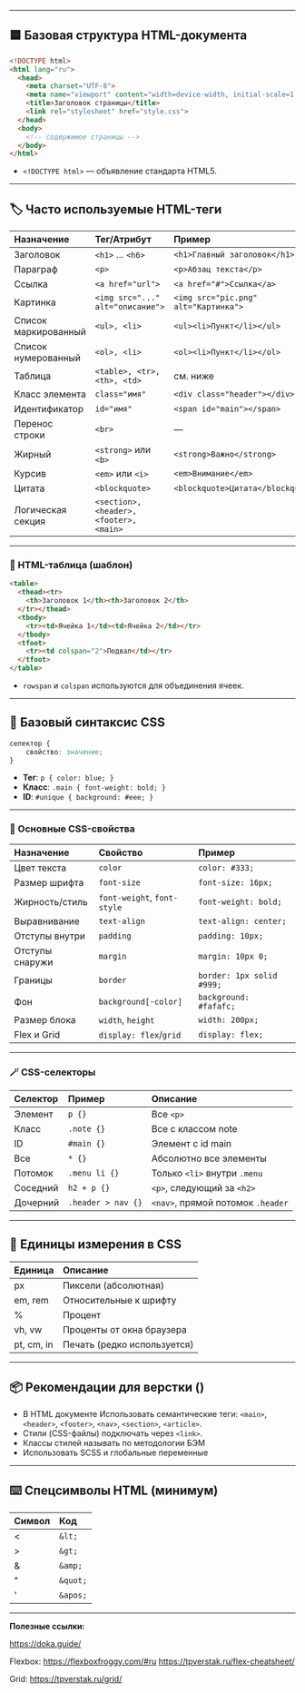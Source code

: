 ***

## 🟦 Базовая структура HTML-документа

```html
<!DOCTYPE html>
<html lang="ru">
  <head>
    <meta charset="UTF-8">
    <meta name="viewport" content="width=device-width, initial-scale=1.0">
    <title>Заголовок страницы</title>
    <link rel="stylesheet" href="style.css">
  </head>
  <body>
    <!-- содержимое страницы -->
  </body>
</html>
```

- `<!DOCTYPE html>` —  объявление стандарта HTML5.

***

## 🏷️ Часто используемые HTML-теги

| Назначение           | Тег/Атрибут                             | Пример                               |
| :------------------- | :-------------------------------------- | :----------------------------------- |
| Заголовок            | `<h1>` … `<h6>`                         | `<h1>Главный заголовок</h1>`         |
| Параграф             | `<p>`                                   | `<p>Абзац текста</p>`                |
| Ссылка               | `<a href="url">`                        | `<a href="#">Ссылка</a>`             |
| Картинка             | `<img src="..." alt="описание">`        | `<img src="pic.png" alt="Картинка">` |
| Список маркированный | `<ul>, <li>`                            | `<ul><li>Пункт</li></ul>`            |
| Список нумерованный  | `<ol>, <li>`                            | `<ol><li>Пункт</li></ol>`            |
| Таблица              | `<table>, <tr>, <th>, <td>`             | см. ниже                             |
| Класс элемента       | `class="имя"`                           | `<div class="header"></div>`         |
| Идентификатор        | `id="имя"`                              | `<span id="main"></span>`            |
| Перенос строки       | `<br>`                                  | —                                    |
| Жирный               | `<strong>` или `<b>`                    | `<strong>Важно</strong>`             |
| Курсив               | `<em>` или `<i>`                        | `<em>Внимание</em>`                  |
| Цитата               | `<blockquote>`                          | `<blockquote>Цитата</blockquote>`    |
| Логическая секция    | `<section>, <header>, <footer>, <main>` |                                      |

***

### 🧾 HTML-таблица (шаблон)

```html
<table>
  <thead><tr>
    <th>Заголовок 1</th><th>Заголовок 2</th>
  </tr></thead>
  <tbody>
    <tr><td>Ячейка 1</td><td>Ячейка 2</td></tr>
  </tbody>
  <tfoot>
    <tr><td colspan="2">Подвал</td></tr>
  </tfoot>
</table>
```

-  `rowspan` и `colspan` используются для объединения ячеек.

***

## 🎨 Базовый синтаксис CSS

```css
селектор {
    свойство: значение;
}
```

- **Тег**: `p { color: blue; }`
- **Класс**: `.main { font-weight: bold; }`
- **ID**: `#unique { background: #eee; }`

***

### 🌈 Основные CSS-свойства

| Назначение      | Свойство                    | Пример                    |
| :-------------- | :-------------------------- | :------------------------ |
| Цвет текста     | `color`                     | `color: #333;`            |
| Размер шрифта   | `font-size`                 | `font-size: 16px;`        |
| Жирность/стиль  | `font-weight`, `font-style` | `font-weight: bold;`      |
| Выравнивание    | `text-align`                | `text-align: center;`     |
| Отступы внутри  | `padding`                   | `padding: 10px;`          |
| Отступы снаружи | `margin`                    | `margin: 10px 0;`         |
| Границы         | `border`                    | `border: 1px solid #999;` |
| Фон             | `background[-color]`        | `background: #fafafc;`    |
| Размер блока    | `width`, `height`           | `width: 200px;`           |
| Flex и Grid     | `display: flex`/`grid`      | `display: flex;`          |


***

### 🪄 CSS-селекторы

| Селектор | Пример             | Описание                          |
| :------- | :----------------- | :-------------------------------- |
| Элемент  | `p {}`             | Все `<p>`                         |
| Класс    | `.note {}`         | Все с классом note                |
| ID       | `#main {}`         | Элемент с id main                 |
| Все      | `* {}`             | Абсолютно все элементы            |
| Потомок  | `.menu li {}`      | Только `<li>` внутри `.menu`      |
| Соседний | `h2 + p {}`        | `<p>`, следующий за `<h2>`        |
| Дочерний | `.header > nav {}` | `<nav>`, прямой потомок `.header` |


***

## 📐 Единицы измерения в CSS

| Единица | Описание |
| :-- | :-- |
| px | Пиксели (абсолютная) |
| em, rem | Относительные к шрифту |
| % | Процент |
| vh, vw | Проценты от окна браузера |
| pt, cm, in | Печать (редко используется) |


***

## 📦 Рекомендации для верстки ()

- В HTML документе Использовать семантические теги: `<main>`, `<header>`, `<footer>`, `<nav>`, `<section>`, `<article>`.
- Стили (CSS-файлы) подключать через `<link>`.
- Классы стилей называть по методологии БЭМ
- Использовать SCSS и глобальные переменные

***

## ⌨️ Спецсимволы HTML (минимум)

| Символ | Код |
| :-- | :-- |
| < | `&lt;` |
| > | `&gt;` |
| \& | `&amp;` |
| " | `&quot;` |
| ' | `&apos;` |


***

**Полезные ссылки:**
 
https://doka.guide/

Flexbox:
https://flexboxfroggy.com/#ru
https://tpverstak.ru/flex-cheatsheet/

Grid:
https://tpverstak.ru/grid/